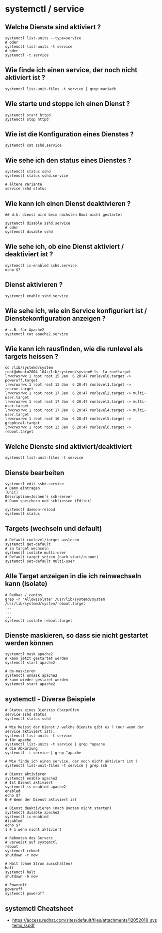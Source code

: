 # systemctl / service 

## Welche Dienste sind aktiviert ?  

```
systemctl list-units --type=service
# oder
systemctl list-units -t service 
# oder
systemctl -t service 
```

## Wie finde ich einen service, der noch nicht aktiviert ist ? 

```
systemctl list-unit-files -t service | grep mariadb
```

## Wie starte und stoppe ich einen Dienst ?

```
systemctl start httpd
systemctl stop httpd 

```

## Wie ist die Konfiguration eines Dienstes ? 

```
systemctl cat sshd.service 

```

## Wie sehe ich den status eines Dienstes ? 

```
systemctl status sshd
systemctl status sshd.service 

# ältere Variante 
service sshd status 

```

## Wie kann ich einen Dienst deaktivieren ? 

```
## d.h. dienst wird beim nächsten Boot nicht gestartet

systemctl disable sshd.service
# oder
systemctl disable sshd 

```

## Wie sehe ich, ob eine Dienst aktiviert / deaktiviert ist ? 

```
systemctl is-enabled sshd.service 
echo $?
```

## Dienst aktivieren ?

```
systemctl enable sshd.service 
```





## Wie sehe ich, wie ein Service konfiguriert ist / Dienstekonfiguration anzeigen ? 

```
# z.B. für Apache2
systemctl cat apache2.service
```

## Wie kann ich rausfinden, wie die runlevel als targets heissen ?

```
cd /lib/systemd/system 
root@ubuntu2004-104:/lib/systemd/system# ls -la run*target
lrwxrwxrwx 1 root root 15 Jan  6 20:47 runlevel0.target -> poweroff.target
lrwxrwxrwx 1 root root 13 Jan  6 20:47 runlevel1.target -> rescue.target
lrwxrwxrwx 1 root root 17 Jan  6 20:47 runlevel2.target -> multi-user.target
lrwxrwxrwx 1 root root 17 Jan  6 20:47 runlevel3.target -> multi-user.target
lrwxrwxrwx 1 root root 17 Jan  6 20:47 runlevel4.target -> multi-user.target
lrwxrwxrwx 1 root root 16 Jan  6 20:47 runlevel5.target -> graphical.target
lrwxrwxrwx 1 root root 13 Jan  6 20:47 runlevel6.target -> reboot.target
```

## Welche Dienste sind aktiviert/deaktiviert 
```
systemctl list-unit-files -t service
```

## Dienste bearbeiten 
```
systemctl edit sshd.service 
# Dann eintragen
[Unit]
Description=Jochen's ssh-server 
# Dann speichern und schliessen (Editor) 

systemctl daemon-reload 
systemctl status 
```

## Targets (wechseln und default) 

```
# Default runlevel/target auslesen 
systemctl get-default 
# in target wechseln 
systemctl isolate multi-user 
# Default target setzen (nach start/reboot) 
systemctl set-default multi-user 
```

## Alle Target anzeigen in die ich reinwechseln kann (isolate) 

```
# Redhat / centos  
grep -r "AllowIsolate" /usr/lib/systemd/system 
/usr/lib/systemd/system/reboot.target
...
...
...
systemctl isolate reboot.target 
```

## Dienste maskieren, so dass sie nicht gestartet werden können 

```
systemctl mask apache2
# kann jetzt gestartet werden
systemctl start apache2

# de-maskieren 
systemctl unmask apache2 
# kann wieder gestaret werden
systemctl start apache2
```

## systemctl - Diverse Beispiele 
```
# Status eines Dienstes überprüfen 
service sshd status 
systemctl status sshd 

# Wie heisst der Dienst / welche Dienste gibt es ? (nur wenn der service aktiviert ist). 
systemctl list-units -t service 
# für apache
systemctl list-units -t service | grep ^apache
# die Abkürzung 
systemctl -t service | grep ^apache

# Wie finde ich einen service, der noch nicht aktiviert ist ? 
systemctl list-unit-files -t service | grep ssh

# Dienst aktivieren
systemctl enable apache2 
# Ist Dienst aktiviert 
systemctl is-enabled apache2
enabled
echo $?
0 # Wenn der Dienst aktiviert ist 

# Dienst deaktivieren (nach Booten nicht starten)
systemctl disable apache2
systemctl is-enabled 
disabled
echo $?
1 # 1 wenn nicht aktiviert

# Rebooten des Servers
# verweist auf systemctl 
reboot
systemctl reboot
shutdown -r now  

# Halt (ohne Strom ausschalten) 
halt
systemctl halt 
shutdown -h now 

# Poweroff 
poweroff
systemctl poweroff 
```


## systemctl Cheatsheet 

  * https://access.redhat.com/sites/default/files/attachments/12052018_systemd_6.pdf



